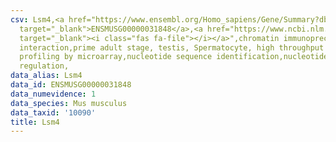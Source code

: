```yaml
---
csv: Lsm4,<a href="https://www.ensembl.org/Homo_sapiens/Gene/Summary?db=core;g=ENSMUSG00000031848"
  target="_blank">ENSMUSG00000031848</a>,<a href="https://www.ncbi.nlm.nih.gov/pubmed/23834426"
  target="_blank"><i class="fas fa-file"></i></a>",chromatin immunoprecipitation assay,direct
  interaction,prime adult stage, testis, Spermatocyte, high throughput transcription
  profiling by microarray,nucleotide sequence identification,nucleotide sequence identification,transcriptional
  regulation,
data_alias: Lsm4
data_id: ENSMUSG00000031848
data_numevidence: 1
data_species: Mus musculus
data_taxid: '10090'
title: Lsm4
---
```

